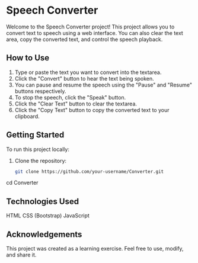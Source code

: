 # Speech Converter

Welcome to the Speech Converter project! This project allows you to convert text to speech using a web interface. You can also clear the text area, copy the converted text, and control the speech playback.

## How to Use

1. Type or paste the text you want to convert into the textarea.
2. Click the "Convert" button to hear the text being spoken.
3. You can pause and resume the speech using the "Pause" and "Resume" buttons respectively.
4. To stop the speech, click the "Speak" button.
5. Click the "Clear Text" button to clear the textarea.
6. Click the "Copy Text" button to copy the converted text to your clipboard.

## Getting Started

To run this project locally:

1. Clone the repository:

   ```bash
   git clone https://github.com/your-username/Converter.git

cd Converter

## Technologies Used
HTML
CSS (Bootstrap)
JavaScript

## Acknowledgements
This project was created as a learning exercise. Feel free to use, modify, and share it.
